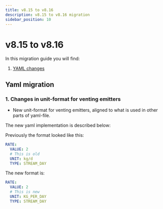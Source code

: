 ```yaml
---
title: v8.15 to v8.16
description: v8.15 to v8.16 migration
sidebar_position: 10
---
```


# v8.15 to v8.16

In this migration guide you will find:

1. [YAML changes](#yaml-migration)

## Yaml migration

### 1. Changes in unit-format for venting emitters
- New unit-format for venting emitters, aligned to what is used in other parts of yaml-file.

The new yaml implementation is described below:

Previously the format looked like this: 
~~~~yaml
RATE:
  VALUE: 2
  # This is old
  UNIT: kg/d
  TYPE: STREAM_DAY
~~~~

The new format is: 
~~~~yaml
RATE:
  VALUE: 2
  # This is new
  UNIT: KG_PER_DAY
  TYPE: STREAM_DAY
~~~~